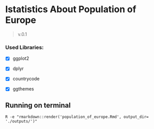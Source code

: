 # Istatistics About Population of Europe
>v.0.1

### Used Libraries:

- [x] ggplot2
- [x] dplyr
- [x] countrycode
- [x] ggthemes
 

## Running on terminal

```
R -e "rmarkdown::render('population_of_europe.Rmd', output_dir= './outputs/')"
```
